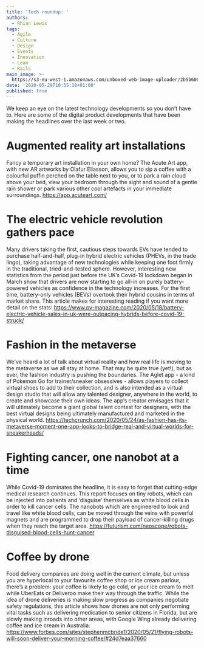 ```yaml
---
title: 'Tech roundup: '
authors:
  - Rhian Lewis
tags:
  - Agile
  - Culture
  - Design
  - Events
  - Innovation
  - Lean
  - Rails
main_image: >-
  https://s3-eu-west-1.amazonaws.com/unboxed-web-image-uploader/2b5b606e978d6d98bc671e96f50e121f.png
date: '2020-05-29T10:55:10+01:00'
published: true
---
```

We keep an eye on the latest technology developments so you don’t have to. Here are some of the digital product developments that have been making the headlines over the last week or two.

# Augmented reality art installations

Fancy a temporary art installation in your own home? The Acute Art app, with new AR artworks by Olafur Eliasson, allows you to sip a coffee with a colourful puffin perched on the table next to you, or to park a rain cloud above your bed, view your bedroom through the sight and sound of a gentle rain shower or park various other cool artefacts in your immediate surroundings.  <https://app.acuteart.com/>

# The electric vehicle revolution gathers pace

Many drivers taking the first, cautious steps towards EVs have tended to purchase half-and-half, plug-in hybrid electric vehicles (PHEVs, in the trade lingo), taking advantage of new technologies while keeping one foot firmly in the traditional, tried-and-tested sphere. However, interesting new statistics from the period just before the UK’s Covid-19 lockdown began in March show that drivers are now starting to go all-in on purely battery-powered vehicles as confidence in the technology increases. For the first time, battery-only vehicles (BEVs) overtook their hybrid cousins in terms of market share. This article makes for interesting reading if you want more detail on the stats: <https://www.pv-magazine.com/2020/05/18/battery-electric-vehicle-sales-in-uk-were-outpacing-hybrids-before-covid-19-struck/>

# Fashion in the metaverse

We’ve heard a lot of talk about virtual reality and how real life is moving to the metaverse as we all stay at home. That may be quite true (yet!), but as ever, the fashion industry is pushing the boundaries. The Aglet app - a kind of Pokemon Go for trainer/sneaker obsessives - allows players to collect virtual shoes to add to their collection, and is also intended as a virtual design studio that will allow any talented designer, anywhere in the world, to create and showcase their own ideas. The app’s creator envisages that it will ultimately become a giant global talent contest for designers, with the best virtual designs being ultimately manufactured and marketed in the physical world. <https://techcrunch.com/2020/05/24/as-fashion-has-its-metaverse-moment-one-app-looks-to-bridge-real-and-virtual-worlds-for-sneakerheads/>

# Fighting cancer, one nanobot at a time

While Covid-19 dominates the headline, it is easy to forget that cutting-edge medical research continues. This report focuses on tiny robots, which can be injected into patients and ‘disguise’ themselves as white blood cells in order to kill cancer cells. The nanobots which are engineered to look and travel like white blood cells, can be moved through the veins with powerful magnets and are programmed to drop their payload of cancer-killing drugs when they reach the target area. <https://futurism.com/neoscope/robots-disguised-blood-cells-hunt-cancer>

# Coffee by drone

Food delivery companies are doing well in the current climate, but unless you are hyperlocal to your favourite coffee shop or ice cream parlour, there’s a problem: your coffee is likely to go cold, or your ice cream to melt while UberEats or Deliveroo make their way through the traffic. While the idea of drone deliveries is making slow progress as companies negotiate safety regulations, this article shows how drones are not only performing vital tasks such as delivering medication to senior citizens in Florida, but are slowly making inroads into other areas, with Google Wing already delivering coffee and ice cream in Australia: <https://www.forbes.com/sites/stephenmcbride1/2020/05/21/flying-robots-will-soon-deliver-your-morning-coffee/#24d7eaa37660>
